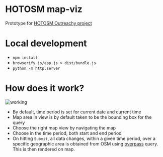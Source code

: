 # HOTOSM map-viz
Prototype for [HOTOSM Outreachy project](https://www.outreachy.org/2018-may-august/communities/humanitarian-openstreetmap-team/#create-a-reusable-map-visualization)

# Local development
* `npm install`
* `browserify js/app.js > dist/bundle.js`
* `python -m http.server`

# How does it work?
![working](https://user-images.githubusercontent.com/12103383/37751157-e53a5512-2db6-11e8-87f3-3531a1444fe7.gif)

* By default, time period is set for current date and current time
* Map area in view is by default taken to be the bounding box for the query
* Choose the right map view by navigating the map
* Choose in the time period, both start and end period
* On hitting `Submit`, all data changes, within a given time period, over a specific geographic area is obtained from OSM using [overpass](https://overpass-turbo.eu/) query. This is then rendered on map.
